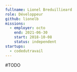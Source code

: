 ```yaml
---
fullname: Lionel Breduillieard
role: Développeur
github: lionelb 
missions:
  - employer: octo
    end: 2021-06-30
    start: 2018-10-08
    status: independent
startups:
  - codedutravail
---
```


#TODO
